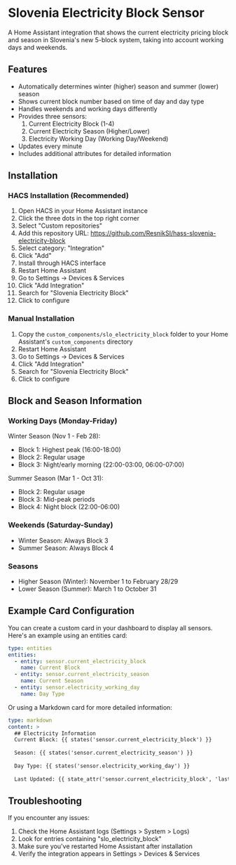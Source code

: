 # Slovenia Electricity Block Sensor

A Home Assistant integration that shows the current electricity pricing block and season in Slovenia's new 5-block system, taking into account working days and weekends.

## Features

- Automatically determines winter (higher) season and summer (lower) season
- Shows current block number based on time of day and day type
- Handles weekends and working days differently
- Provides three sensors:
  1. Current Electricity Block (1-4)
  2. Current Electricity Season (Higher/Lower)
  3. Electricity Working Day (Working Day/Weekend)
- Updates every minute
- Includes additional attributes for detailed information

## Installation

### HACS Installation (Recommended)

1. Open HACS in your Home Assistant instance
2. Click the three dots in the top right corner
3. Select "Custom repositories"
4. Add this repository URL: https://github.com/ResnikSI/hass-slovenia-electricity-block
5. Select category: "Integration"
6. Click "Add"
7. Install through HACS interface
8. Restart Home Assistant
9. Go to Settings -> Devices & Services
10. Click "Add Integration"
11. Search for "Slovenia Electricity Block"
12. Click to configure

### Manual Installation

1. Copy the `custom_components/slo_electricity_block` folder to your Home Assistant's `custom_components` directory
2. Restart Home Assistant
3. Go to Settings -> Devices & Services
4. Click "Add Integration"
5. Search for "Slovenia Electricity Block"
6. Click to configure

## Block and Season Information

### Working Days (Monday-Friday)
Winter Season (Nov 1 - Feb 28):
- Block 1: Highest peak (16:00-18:00)
- Block 2: Regular usage
- Block 3: Night/early morning (22:00-03:00, 06:00-07:00)

Summer Season (Mar 1 - Oct 31):
- Block 2: Regular usage
- Block 3: Mid-peak periods
- Block 4: Night block (22:00-06:00)

### Weekends (Saturday-Sunday)
- Winter Season: Always Block 3
- Summer Season: Always Block 4

### Seasons
- Higher Season (Winter): November 1 to February 28/29
- Lower Season (Summer): March 1 to October 31

## Example Card Configuration

You can create a custom card in your dashboard to display all sensors. Here's an example using an entities card:

```yaml
type: entities
entities:
  - entity: sensor.current_electricity_block
    name: Current Block
  - entity: sensor.current_electricity_season
    name: Current Season
  - entity: sensor.electricity_working_day
    name: Day Type
```

Or using a Markdown card for more detailed information:

```yaml
type: markdown
content: >
  ## Electricity Information
  Current Block: {{ states('sensor.current_electricity_block') }}
  
  Season: {{ states('sensor.current_electricity_season') }}
  
  Day Type: {{ states('sensor.electricity_working_day') }}
  
  Last Updated: {{ state_attr('sensor.current_electricity_block', 'last_update') }}
```

## Troubleshooting

If you encounter any issues:

1. Check the Home Assistant logs (Settings > System > Logs)
2. Look for entries containing "slo_electricity_block"
3. Make sure you've restarted Home Assistant after installation
4. Verify the integration appears in Settings > Devices & Services
